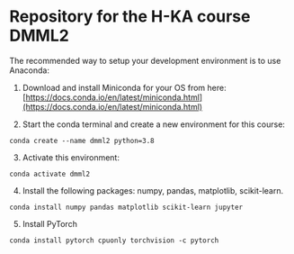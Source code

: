 # Repository for the H-KA course DMML2

The recommended way to setup your development environment is to use Anaconda:
1. Download and install Miniconda for your OS from here: [https://docs.conda.io/en/latest/miniconda.html](https://docs.conda.io/en/latest/miniconda.html)

2. Start the conda terminal and create a new environment for this course:

`conda create --name dmml2 python=3.8`

3. Activate this environment:

`conda activate dmml2`

4. Install the following packages: numpy, pandas, matplotlib, scikit-learn.

`conda install numpy pandas matplotlib scikit-learn jupyter`

5. Install PyTorch

`conda install pytorch cpuonly torchvision -c pytorch`

